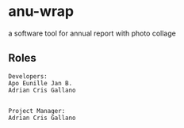 # anu-wrap
a software tool for annual report with photo collage

## Roles
```
Developers:
Apo Eunille Jan B.
Adrian Cris Gallano


Project Manager:
Adrian Cris Gallano
```
